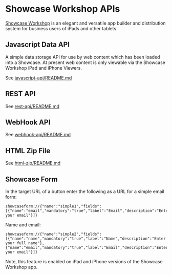 Showcase Workshop APIs
======================

[Showcase Workshop](http://showcaseworkshop.com) is an elegant and versatile app builder and 
distribution system for business users of iPads and other tablets.

## Javascript Data API

A simple data storage API for use by web content which has been loaded into a Showcase. At present web content
is only viewable via the Showcase Workshop iPad and iPhone Viewers.

See [javascript-api/README.md](javascript-api/README.md)

## REST API

See [rest-api/README.md](rest-api/README.md)

## WebHook API

See [webhook-api/README.md](webhook-api/README.md)

## HTML Zip File

See [html-zip/README.md](html-zip/README.md)


## Showcase Form

In the target URL of a button enter the following as a URL for a simple email form:

    showcaseform://{"name":"simple1","fields":[{"name":"email","mandatory":"true","label":"Email","description":"Enter your email"}]}

Name and email:

    showcaseform://{"name":"simple2","fields":[{"name":"name","mandatory":"true","label":"Name","description":"Enter your full name"},{"name":"email","mandatory":"true","label":"Email","description":"Enter your email"}]}


Note, this feature is enabled on iPad and iPhone versions of the Showcase Workshop app.
